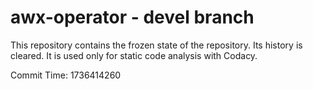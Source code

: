 # awx-operator - devel branch

This repository contains the frozen state of the repository.
Its history is cleared. It is used only for static code
analysis with Codacy.

Commit Time: 1736414260